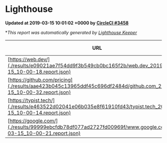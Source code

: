 
# Lighthouse

**Updated at 2019-03-15 10:01:02 +0000 by [CircleCI #3458](https://circleci.com/gh/ItinerisLtd/lighthouse-keeper-example/3458)**

**This report was automatically generated by [Lighthouse Keeper](https://github.com/itinerisltd/lighthouse-keeper)*

| URL | Performance | Accessibility | Best Practices | SEO | PWA | Updated At |
| --- | --- | --- | --- | --- | --- | --- |
| [https://web.dev/](./results/e09021ae7f54dd9f3b549cb0bc165f2b/web.dev_2019-03-15_10-00-18.report.json) | 0.92 | 0.93 | 1 | 0.87 | 1 | 2019-03-15T10:00:18.946Z |
| [https://github.com/pricing](./results/aae423b045c13965ddf45c696df2484d/github.com_2019-03-15_10-00-32.report.json) | 0.79 | 0.89 | 0.93 | 0.9 | 0.58 | 2019-03-15T10:00:32.967Z |
| [https://typist.tech/](./results/e463522d02041e06b035e8f61910fd43/typist.tech_2019-03-15_10-00-14.report.json) | 1 |  |  |  |  | 2019-03-15T10:00:14.250Z |
| [https://google.com/](./results/99999ebcfdb78df077ad2727fd00969f/www.google.com_2019-03-15_10-00-21.report.json) | 0.94 | 0.71 | 0.93 | 0.82 | 0.58 | 2019-03-15T10:00:21.085Z |
